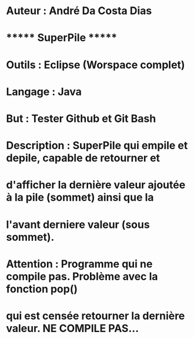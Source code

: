 # Auteur : André Da Costa Dias
#
# ***** SuperPile *****
#
# Outils : Eclipse (Worspace complet)
# Langage : Java
#
# But : Tester Github et Git Bash
# Description : SuperPile qui empile et depile, capable de retourner et 
# d'afficher la dernière valeur ajoutée à la pile (sommet) ainsi que la 
# l'avant derniere valeur (sous sommet).
#
# Attention : Programme qui ne compile pas. Problème avec la fonction pop()
# qui est censée retourner la dernière valeur. NE COMPILE PAS...


